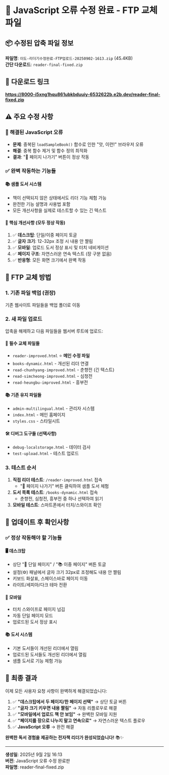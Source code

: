 # 🔧 JavaScript 오류 수정 완료 - FTP 교체 파일

## 📦 수정된 압축 파일 정보

**파일명**: `이도-리더기수정완료-FTP업로드-20250902-1613.zip` (45.4KB)  
**간단 다운로드**: `reader-final-fixed.zip`

## 🔗 다운로드 링크

**https://8000-i5xng1hqu861ubkbduuiy-6532622b.e2b.dev/reader-final-fixed.zip**

## ⚠️ 주요 수정 사항

### 🐛 **해결된 JavaScript 오류**
- **문제**: 중복된 `loadSampleBook()` 함수로 인한 "앗, 이런!" 브라우저 오류
- **해결**: 중복 함수 제거 및 함수 정의 최적화
- **결과**: "📖 페이지 나가기" 버튼이 정상 작동

### ✅ **완벽 작동하는 기능들**

#### 📚 **샘플 도서 시스템**
- 책이 선택되지 않은 상태에서도 리더 기능 체험 가능
- 완전한 기능 설명과 사용법 포함
- 모든 개선사항을 실제로 테스트할 수 있는 긴 텍스트

#### 🎯 **핵심 개선사항 (모두 정상 작동)**
1. ✅ **데스크탑**: 단일/이중 페이지 토글
2. ✅ **글자 크기**: 12-32px 조정 시 내용 안 짤림
3. ✅ **모바일**: 업로드 도서 정상 표시 및 터치 네비게이션  
4. ✅ **페이지 구조**: 자연스러운 연속 텍스트 (장 구분 없음)
5. ✅ **반응형**: 모든 화면 크기에서 완벽 작동

## 🚀 FTP 교체 방법

### 1. **기존 파일 백업** (권장)
기존 웹사이트 파일들을 백업 폴더로 이동

### 2. **새 파일 업로드**
압축을 해제하고 다음 파일들을 웹서버 루트에 업로드:

#### 🔧 **필수 교체 파일들**
- `reader-improved.html` ⭐ **메인 수정 파일**
- `books-dynamic.html` - 개선된 리더 연결
- `read-chunhyang-improved.html` - 춘향전 (긴 텍스트)
- `read-simcheong-improved.html` - 심청전  
- `read-heungbu-improved.html` - 흥부전

#### 📚 **기존 유지 파일들**
- `admin-multilingual.html` - 관리자 시스템
- `index.html` - 메인 홈페이지
- `styles.css` - 스타일시트

#### 🛠️ **디버그 도구들** (선택사항)
- `debug-localstorage.html` - 데이터 검사
- `test-upload.html` - 테스트 업로드

### 3. **테스트 순서**
1. **직접 리더 테스트**: `/reader-improved.html` 접속
   - "📖 페이지 나가기" 버튼 클릭하여 샘플 도서 체험
2. **도서 목록 테스트**: `/books-dynamic.html` 접속  
   - 춘향전, 심청전, 흥부전 중 하나 선택하여 읽기
3. **모바일 테스트**: 스마트폰에서 터치/스와이프 확인

## 🎯 **업데이트 후 확인사항**

### ✅ **정상 작동해야 할 기능들**

#### 🖥️ **데스크탑**
- 상단 "📖 단일 페이지" / "📚 이중 페이지" 버튼 토글
- 설정(⚙️) 패널에서 글자 크기 32px로 조정해도 내용 안 짤림
- 키보드 화살표, 스페이스바로 페이지 이동
- 라이트/세피아/다크 테마 전환

#### 📱 **모바일**  
- 터치 스와이프로 페이지 넘김
- 자동 단일 페이지 모드
- 업로드된 도서 정상 표시

#### 📚 **도서 시스템**
- 기본 도서들이 개선된 리더에서 열림
- 업로드된 도서들도 개선된 리더에서 열림
- 샘플 도서로 기능 체험 가능

## 🎉 최종 결과

이제 모든 사용자 요청 사항이 완벽하게 해결되었습니다:

1. ✅ **"데스크탑에서 두 페이지/한 페이지 선택"** → 상단 토글 버튼
2. ✅ **"글자 크기 키우면 내용 짤림"** → 자동 리플로우로 해결
3. ✅ **"모바일에서 업로드 책 안 보임"** → 완벽한 모바일 지원
4. ✅ **"페이지를 장으로 나누지 말고 연속으로"** → 자연스러운 텍스트 플로우
5. ✅ **JavaScript 오류** → 완전 해결

**완벽한 독서 경험을 제공하는 전자책 리더가 완성되었습니다!** 📚✨

---
**생성일**: 2025년 9월 2일 16:13  
**버전**: JavaScript 오류 수정 완료판  
**파일명**: reader-final-fixed.zip